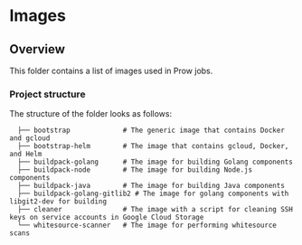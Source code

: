 # Images

## Overview

This folder contains a list of images used in Prow jobs.

### Project structure

<!-- Update the folder structure each time you modify it. -->

The structure of the folder looks as follows:

```
  ├── bootstrap             # The generic image that contains Docker and gcloud            
  ├── bootstrap-helm        # The image that contains gcloud, Docker, and Helm
  ├── buildpack-golang      # The image for building Golang components
  ├── buildpack-node        # The image for building Node.js components
  ├── buildpack-java        # The image for building Java components
  ├── buildpack-golang-gitlib2 # The image for golang components with libgit2-dev for building
  ├── cleaner               # The image with a script for cleaning SSH keys on service accounts in Google Cloud Storage
  └── whitesource-scanner   # The image for performing whitesource scans
```

